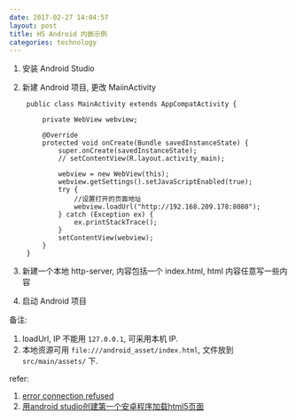 ```yaml
---
date: 2017-02-27 14:04:57
layout: post
title: H5 Android 内嵌示例
categories: technology
---
```


1. 安装 Android Studio
2. 新建 Android 项目, 更改 MaiinActivity

        public class MainActivity extends AppCompatActivity {

            private WebView webview;

            @Override
            protected void onCreate(Bundle savedInstanceState) {
                super.onCreate(savedInstanceState);
                // setContentView(R.layout.activity_main);

                webview = new WebView(this);
                webview.getSettings().setJavaScriptEnabled(true);
                try {
                    //设置打开的页面地址
                    webview.loadUrl("http://192.168.209.178:8080");
                } catch (Exception ex) {
                    ex.printStackTrace();
                }
                setContentView(webview);
            }
        }

3. 新建一个本地 http-server, 内容包括一个 index.html, html 内容任意写一些内容
4. 启动 Android 项目

备注:

1. loadUrl, IP 不能用 `127.0.0.1`, 可采用本机 IP.
2. 本地资源可用 `file:///android_asset/index.html`, 文件放到 `src/main/assets/` 下.

refer:

1. [error connection refused](http://stackoverflow.com/questions/4905315/error-connection-refused)
2. [ 用android studio创建第一个安卓程序加载html5页面](http://blog.csdn.net/tan397844313/article/details/50708945)
